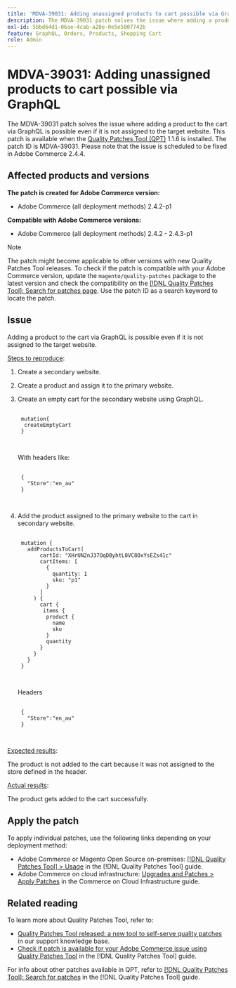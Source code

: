 ```yaml
---
title: 'MDVA-39031: Adding unassigned products to cart possible via GraphQL'
description: The MDVA-39031 patch solves the issue where adding a product to the cart via GraphQL is possible even if it is not assigned to the target website. This patch is available when the [Quality Patches Tool (QPT)](https://experienceleague.adobe.com/en/docs/commerce-knowledge-base/kb/announcements/commerce-announcements/magento-quality-patches-released-new-tool-to-self-serve-quality-patches) 1.1.6 is installed. The patch ID is MDVA-39031. Please note that the issue is scheduled to be fixed in Adobe Commerce 2.4.4.
exl-id: 5bbd64d1-06ae-4cab-a20e-0e5e5807742b
feature: GraphQL, Orders, Products, Shopping Cart
role: Admin
---
```

# MDVA-39031: Adding unassigned products to cart possible via GraphQL

The MDVA-39031 patch solves the issue where adding a product to the cart via GraphQL is possible even if it is not assigned to the target website. This patch is available when the [Quality Patches Tool (QPT)](https://experienceleague.adobe.com/en/docs/commerce-knowledge-base/kb/announcements/commerce-announcements/magento-quality-patches-released-new-tool-to-self-serve-quality-patches) 1.1.6 is installed. The patch ID is MDVA-39031. Please note that the issue is scheduled to be fixed in Adobe Commerce 2.4.4.

## Affected products and versions

**The patch is created for Adobe Commerce version:**

* Adobe Commerce (all deployment methods) 2.4.2-p1

**Compatible with Adobe Commerce versions:**

* Adobe Commerce (all deployment methods) 2.4.2 - 2.4.3-p1

>[!NOTE]
>
>The patch might become applicable to other versions with new Quality Patches Tool releases. To check if the patch is compatible with your Adobe Commerce version, update the `magento/quality-patches` package to the latest version and check the compatibility on the [[!DNL Quality Patches Tool]: Search for patches page](https://experienceleague.adobe.com/en/docs/commerce-knowledge-base/kb/announcements/commerce-announcements/magento-quality-patches-released-new-tool-to-self-serve-quality-patches). Use the patch ID as a search keyword to locate the patch.

## Issue

Adding a product to the cart via GraphQL is possible even if it is not assigned to the target website.

<u>Steps to reproduce</u>:

1. Create a secondary website.
1. Create a product and assign it to the primary website.
1. Create an empty cart for the secondary website using GraphQL.

    <pre>
    <code class="language-graphql">
    mutation{
     createEmptyCart
    }
    </code>
    </pre>

    With headers like:

    <pre>
    <code class="language-graphql">
    {
      "Store":"en_au"
    }
    </code>
    </pre>

1. Add the product assigned to the primary website to the cart in secondary website.

    <pre>
    <code class="language-graphql">
    mutation {
      addProductsToCart(
          cartId: "XHrUN2nJ37OqDByhtL0VC8OxYsEZs41c"
          cartItems: [
            {
              quantity: 1
              sku: "p1"
            }
          ]
        ) {
          cart {
           items {
            product {
              name
              sku
            }
            quantity
          }
        }
      }
    }
    </code>
    </pre>

    Headers

    <pre>
    <code class="language-graphql">
    {
      "Store":"en_au"
    }
    </code>
    </pre>

<u>Expected results</u>:

The product is not added to the cart because it was not assigned to the store defined in the header.

<u>Actual results</u>:

The product gets added to the cart successfully.

## Apply the patch

To apply individual patches, use the following links depending on your deployment method:

* Adobe Commerce or Magento Open Source on-premises: [[!DNL Quality Patches Tool] > Usage](/help/tools/quality-patches-tool/usage.md) in the [!DNL Quality Patches Tool] guide.
* Adobe Commerce on cloud infrastructure: [Upgrades and Patches > Apply Patches](https://experienceleague.adobe.com/docs/commerce-cloud-service/user-guide/develop/upgrade/apply-patches.html) in the Commerce on Cloud Infrastructure guide.

## Related reading

To learn more about Quality Patches Tool, refer to:

* [Quality Patches Tool released: a new tool to self-serve quality patches](https://experienceleague.adobe.com/en/docs/commerce-knowledge-base/kb/announcements/commerce-announcements/magento-quality-patches-released-new-tool-to-self-serve-quality-patches) in our support knowledge base.
* [Check if patch is available for your Adobe Commerce issue using Quality Patches Tool](/help/tools/quality-patches-tool/patches-available-in-qpt/check-patch-for-magento-issue-with-magento-quality-patches.md) in the [!DNL Quality Patches Tool] guide.

For info about other patches available in QPT, refer to [[!DNL Quality Patches Tool]: Search for patches](https://experienceleague.adobe.com/tools/commerce-quality-patches/index.html) in the [!DNL Quality Patches Tool] guide.
